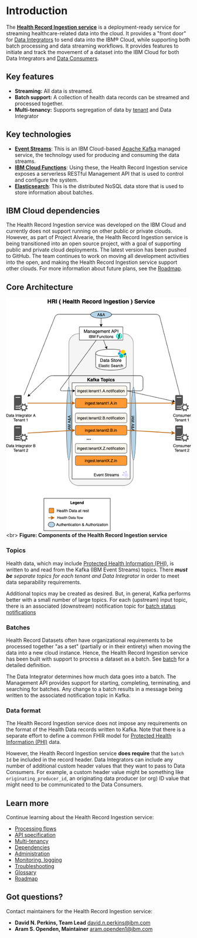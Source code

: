 # Introduction

The **[Health Record Ingestion service](glossary.md#health-record-ingestion-hri)** is a deployment-ready service for streaming healthcare-related data into the cloud. It provides a "front door" for [Data Integrators](glossary.md#data-integrator) to send data into the IBM&reg; Cloud, while supporting both batch processing and data streaming workflows. It provides features to initiate and track the movement of a dataset into the IBM Cloud for both Data Integrators and [Data Consumers](glossary.md#data-consumer). 

## Key features

- **Streaming:** All data is streamed.
- **Batch support:** A collection of health data records can be streamed and processed together.
- **Multi-tenancy:** Supports segregation of data by [tenant](glossary.md#tenant) and Data Integrator

## Key technologies

- [**Event Streams**](glossary.md#event-streams): This is an IBM Cloud-based [Apache Kafka](https://kafka.apache.org/) managed service, the technology used for producing and consuming the data streams.
- [**IBM Cloud Functions**](glossary.md#ibm-cloud-functions): Using these, the Health Record Ingestion service exposes a serverless RESTful Management API that is used to control and configure the system. 
- [**Elasticsearch**](glossary.md#elasticsearch): This is the distributed NoSQL data store that is used to store information about batches.

## IBM Cloud dependencies

The Health Record Ingestion service was developed on the IBM Cloud and currently does not support running on other public or private clouds. However, as part of Project Alvearie, the Health Record Ingestion service is being transitioned into an open source project, with a goal of supporting public and private cloud deployments. The latest version has been pushed to GitHub. The team continues to work on moving all development activities into the open, and making the Health Record Ingestion service support other clouds. For more information about future plans, see the [Roadmap](roadmap.md).   

## Core Architecture

![core-architecture](assets/img/architecture-core.png)\<br\>
**Figure: Components of the Health Record Ingestion service**

### Topics

Health data, which may include [Protected Health Information (PHI)](glossary.md#protected-health-information-phi), is written to and read from the Kafka (IBM Event Streams) topics. There **_must be_** _separate topics for each tenant and Data Integrator_ in order to meet data separability requirements.

Additional topics may be created as desired. But, in general, Kafka performs better with a small number of large topics. For each (upstream) input topic, there is an associated (downstream) notification topic for [batch status notifications](https://github.com/Alvearie/hri-api-spec/tree/master/notifications/batchNotification.json)

### Batches

Health Record Datasets often have organizational requirements to be processed together "as a set" (partially or in their entirety) when moving the data into a new cloud instance. Hence, the Health Record Ingestion service has been built with support to process a dataset as a batch. See [batch](glossary.md#batch) for a detailed definition.

The Data Integrator determines how much data goes into a batch. The Management API provides support for starting, completing, terminating, and searching for batches. Any change to a batch results in a message being written to the associated notification topic in Kafka. 

### Data format

The Health Record Ingestion service does not impose any requirements on the format of the Health Data records written to Kafka. Note that there is a separate effort to define a common FHIR model for [Protected Health Information (PHI)](glossary.md#protected-health-information-phi) data. 

However, the Health Record Ingestion service **does require** that the `batch Id` be included in the record header. Data Integrators can include any number of additional custom header values that they want to pass to Data Consumers. For example, a custom header value might be something like `originating_producer_id`, an originating data producer (or org) ID value that might need to be communicated to the Data Consumers. 

## Learn more

Continue learning about the Health Record Ingestion service:

- [Processing flows](processflow.md)
- [API specification](apispec.md)
- [Multi-tenancy](multitenancy.md)
- [Dependencies](config-setup.md)
- [Administration](admin.md)
- [Monitoring, logging](monitorlog.md)
- [Troubleshooting](troubleshooting.md)
- [Glossary](glossary.md)
- [Roadmap](roadmap.md)

## Got questions?

Contact maintainers for the Health Record Ingestion service: 

- **David N. Perkins, Team Lead** [david.n.perkins@ibm.com](mailto:david.n.perkins@ibm.com)
- **Aram S. Openden, Maintainer** [aram.openden1@ibm.com](mailto:aram.openden1@ibm.com)
